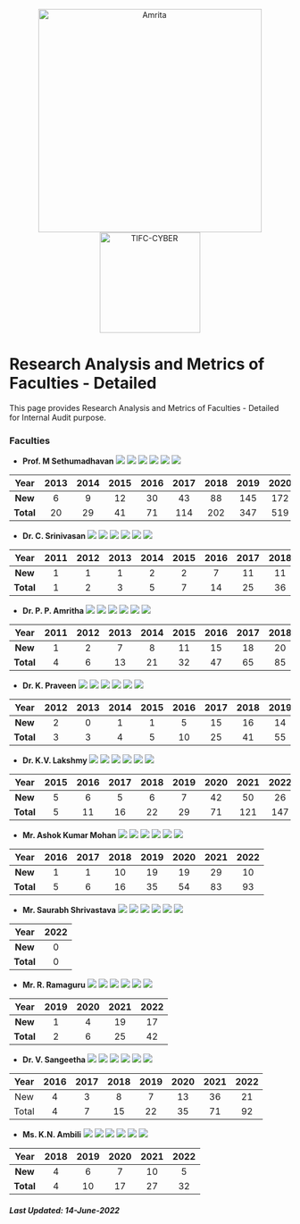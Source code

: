 <p align="center">
    <img src="https://amrita-tifac-cyber-blockchain.github.io/Amrita-TIFAC-Cyber-Blockchain/AVV_PNG.png" alt ="Amrita" width="400" />
    <img src="https://amrita.edu/wp-content/uploads/2021/09/1597668744269.jpg" alt ="TIFC-CYBER" width="180" />
</p>

# Research Analysis and Metrics of Faculties - Detailed

This page provides Research Analysis and Metrics of Faculties - Detailed for Internal Audit purpose.

### Faculties

- **Prof. M Sethumadhavan**
![](https://img.shields.io/badge/Cites/year-54.00-blue)
![](https://img.shields.io/badge/Cites/paper-10.80-blue)
![](https://img.shields.io/badge/Authors/paper-2.96-blue)
![](https://img.shields.io/badge/g_index-28-green)
![](https://img.shields.io/badge/hA_index-5-green)
![](https://img.shields.io/badge/hI,_annual_index-0.38-purple)

| Year | 2013	| 2014 | 2015	| 2016 | 2017	| 2018 | 2019 | 2020 | 2021 | 2022 |
|:----:|:----:|:----:|:----:|:----:|:----:|:----:|:----:|:----:|:----:|:----:|
| **New**	 | 6  | 9  | 12 | 30 | 43  | 88  | 145 | 172 | 260 | 85  |
| **Total**  | 20 | 29 | 41 | 71 | 114 | 202 | 347 | 519 | 779 | 864 |

- **Dr. C. Srinivasan**
![](https://img.shields.io/badge/Cites/year-6.57-blue)
![](https://img.shields.io/badge/Cites/paper-4.38-blue)
![](https://img.shields.io/badge/Authors/paper-3.10-blue)
![](https://img.shields.io/badge/g_index-9-green)
![](https://img.shields.io/badge/hA_index-2-green)
![](https://img.shields.io/badge/hI,_annual_index-0.21-purple)

| Year | 2011 | 2012 | 2013	| 2014 | 2015	| 2016 | 2017	| 2018 | 2019 | 2020 | 2021 | 2022 |
|:----:|:----:|:----:|:----:|:----:|:----:|:----:|:----:|:----:|:----:|:----:|:----:|:----:|
| **New**	 | 1 | 1 | 1 | 2 | 2 | 7 | 11 |	11 | 10	| 16 | 16 | 14 | 
| **Total** | 1	| 2 | 3 | 5 | 7	| 14 | 25 | 36 | 46	| 62 | 78 | 92 |

- **Dr. P. P. Amritha**
![](https://img.shields.io/badge/Cites/year-16.31-blue)
![](https://img.shields.io/badge/Cites/paper-4.82-blue)
![](https://img.shields.io/badge/Authors/paper-2.93-blue)
![](https://img.shields.io/badge/g_index-13-green)
![](https://img.shields.io/badge/hA_index-3-green)
![](https://img.shields.io/badge/hI,_annual_index-0.31-purple)

| Year | 2011 | 2012 | 2013	| 2014 | 2015	| 2016 | 2017	| 2018 | 2019 | 2020 | 2021 | 2022 |
|:----:|:----:|:----:|:----:|:----:|:----:|:----:|:----:|:----:|:----:|:----:|:----:|:----:|
| **New** | 1 |	2 |	7 |	8 |	11 | 15 | 18 | 20 | 21 | 34 | 51 | 21 | 
| **Total** | 4	| 6 | 13 | 21 |	32 | 47 | 65 | 85 | 106 | 140 | 191 | 212 |

- **Dr. K. Praveen**
![](https://img.shields.io/badge/Cites/year-9.25-blue)
![](https://img.shields.io/badge/Cites/paper-3.00-blue)
![](https://img.shields.io/badge/Authors/paper-2.70-blue)
![](https://img.shields.io/badge/g_index-8-green)
![](https://img.shields.io/badge/hA_index-2-green)
![](https://img.shields.io/badge/hI,_annual_index-0.25-purple)

| Year | 2012 | 2013	| 2014 | 2015	| 2016 | 2017	| 2018 | 2019 | 2020 | 2021 | 2022 |
|:----:|:----:|:----:|:----:|:----:|:----:|:----:|:----:|:----:|:----:|:----:|:----:|
| **New** |	2 |	0 |	1 |	1 |	5 | 15 | 16 | 14 | 15 | 28 | 13 | 
| **Total** | 3	| 3	| 4 | 5 | 10 | 25 |	41 | 55 | 70 | 98 | 111 |

- **Dr. K.V. Lakshmy**
![](https://img.shields.io/badge/Cites/year-13.36-blue)
![](https://img.shields.io/badge/Cites/paper-6.68-blue)
![](https://img.shields.io/badge/Authors/paper-2.91-blue)
![](https://img.shields.io/badge/g_index-11-green)
![](https://img.shields.io/badge/hA_index-4-green)
![](https://img.shields.io/badge/hI,_annual_index-0.36-purple)

| Year | 2015	| 2016 | 2017	| 2018 | 2019 | 2020 | 2021 | 2022 |
|:----:|:----:|:----:|:----:|:----:|:----:|:----:|:----:|:----:|
| **New** | 5 |	6 |	5 |	6 |	7 | 42 | 50 | 26 |
| **Total** | 5 | 11 | 16 | 22 | 29 | 71 | 121 | 147 |

- **Mr. Ashok Kumar Mohan**
![](https://img.shields.io/badge/Cites/year-3.32-blue)
![](https://img.shields.io/badge/Cites/paper-3.58-blue)
![](https://img.shields.io/badge/Authors/paper-3.12-blue)
![](https://img.shields.io/badge/g_index-8-green)
![](https://img.shields.io/badge/hA_index-3-green)
![](https://img.shields.io/badge/hI,_annual_index-0.11-purple)

| Year | 2016 | 2017 | 2018 | 2019 | 2020 | 2021 | 2022 |
|:----:|:----:|:----:|:----:|:----:|:----:|:----:|:----:|
| **New** |	1 |	1 |	10 | 19 | 19 | 29 |	10 |
| **Total** | 5 | 6	| 16 | 35 |	54 | 83 | 93 |

- **Mr. Saurabh Shrivastava**
![](https://img.shields.io/badge/Cites/year-0.0-blue)
![](https://img.shields.io/badge/Cites/paper-0.0-blue) 
![](https://img.shields.io/badge/Authors/paper-2.00-blue)
![](https://img.shields.io/badge/g_index-0-green)
![](https://img.shields.io/badge/hA_index-0-green)
![](https://img.shields.io/badge/hI,_annual_index-0.00-purple)

| Year | 2022 |
|:----:|:----:|
| **New** | 0 |
| **Total** | 0 |

- **Mr. R. Ramaguru**
![](https://img.shields.io/badge/Cites/year-3.82-blue)
![](https://img.shields.io/badge/Cites/paper-3.50-blue)
![](https://img.shields.io/badge/Authors/paper-2.58-blue)
![](https://img.shields.io/badge/g_index-6-green)
![](https://img.shields.io/badge/hA_index-3-green)
![](https://img.shields.io/badge/hI,_annual_index-0.18-purple)

| Year | 2019 | 2020 | 2021 | 2022 |
|:----:|:----:|:----:|:----:|:----:|
| **New** |	1 | 4 | 19 | 17 |
| **Total** | 2	| 6 | 25 | 42 |

- **Dr. V. Sangeetha**
![](https://img.shields.io/badge/Cites/year-11.50-blue)
![](https://img.shields.io/badge/Cites/paper-4.60-blue)
![](https://img.shields.io/badge/Authors/paper-4.85-blue)
![](https://img.shields.io/badge/g_index-9-green)
![](https://img.shields.io/badge/hA_index-4-green)
![](https://img.shields.io/badge/hI,_annual_index-0.25-purple)

| Year | 2016 | 2017 | 2018 | 2019 | 2020 | 2021 | 2022 |
|:----:|:----:|:----:|:----:|:----:|:----:|:----:|:----:|
| New	| 4	| 3 | 8 | 7 | 13 | 36 | 21 |
| Total	| 4	| 7 | 15 | 22 | 35 | 71 | 92 |

- **Ms. K.N. Ambili**
![](https://img.shields.io/badge/Cites/year-6.40-blue)
![](https://img.shields.io/badge/Cites/paper-3.20-blue)
![](https://img.shields.io/badge/Authors/paper-2.70-blue)
![](https://img.shields.io/badge/g_index-5-green)
![](https://img.shields.io/badge/hA_index-2-green)
![](https://img.shields.io/badge/hI,_annual_index-0.40-purple)

| Year | 2018 | 2019 | 2020 | 2021 | 2022 |
|:----:|:----:|:----:|:----:|:----:|:----:|
| **New** | 4 | 6 | 7 | 10 | 5 |
| **Total**	| 4	| 10 | 17 | 27 | 32 |

##### Last Updated: 14-June-2022
